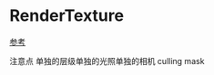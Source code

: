 # RenderTexture

[参考](https://blog.csdn.net/leonwei/article/details/54972653)

注意点 单独的层级单独的光照单独的相机 culling mask

